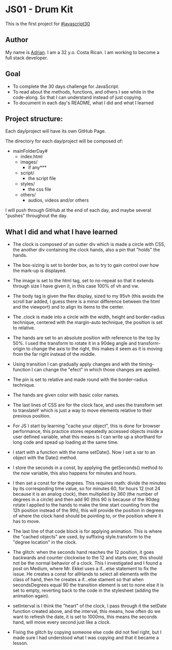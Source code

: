 # JS01 - Drum Kit

This is the first project for [#javascript30](https://javascript30.com/)

## Author
My name is [Adrian](https://github.com/codingadrian). I am a 32 y.o. Costa Rican. I am working to become a full stack developer.

## Goal

* To complete the 30 days challenge for JavaScript.
* To read about the methods, functions, and others I see while in the code-along. So that I can understand instead of just copying.
* To document in each day's README, what I did and what I learned

## Project structure:

Each day/project will have its own GitHub Page.

The directory for each day/project will be composed of:

* mainFolderDay#
  * index.html
  * images/
    * if any***
  * script/
    * the script file
  * styles/
    * the css file
  * others/
    * audios, videos and/or others


I will push through GitHub at the end of each day, and maybe several "pushes" throughout the day.

## What I did and what I have learned

* The clock is composed of an outter div which is made a circle with CSS, the another div containing the clock hands, also a pin that "holds" the hands.

* The box-sizing is set to border box, as to try to gain control over how the mark-up is displayed.

* The image is set to the html tag, set to no-repeat so that it extends through size I have given it, in this case 100% of vh and vw.

* The body tag is given the flex display, sized to my 95vh (this avoids the scroll bar added, I guess there is a minor difference between the html and the viewport) and to align its items to the center.

* The .clock is made into a circle with the width, height and border-radius technique, centered with the margin-auto technique, the position is set to relative.

* The hands are set to an absolute position with reference to the top by 50%. I used the transform to rotate it in a 90deg angle and transform-origin to change the axis to the right, this makes it seem as it is moving from the far right instead of the middle.

* Using transition I can gradually apply changes and with the timing-function I can change the "efect" in which those changes are applied.

* The pin is set to relative and made round with the border-radius technique.

* The hands are given color with basic color names.

* The last lines of CSS are for the clock face, and uses the transform set to translateY which is just a way to move elements relative to their previous position.

* For JS I start by learning "cache your object", this is done for browser performance, this practice stores repeatedly accessed objects inside a user defined variable, what this means is I can write up a shorthard for long code and spead up loading at the same time.

* I start with a function with the name setDate(). Now I set a var to an object with the Date() method.

* I store the seconds in a const, by applying the getSeconds() method to the now variable, this also happens for minutes and hours.

* I then set a const for the degrees. This requires math: divide the minutes by its correspoding time value, so for minutes 60, for hours 12 (not 24 because it is an analog clock), then multiplied by 360 (the number of degrees in a circle) and then add 90 (this 90 is because of the 90deg rotate I applied to the hands to make the time start counting from the 12h position instead of the 9th), this will provide the position in degrees of where the clock hand should be pointing to, or the position where it has to move.

* The last line of that code block is for applying animation. This is where the "cached objects" are used, by suffixing style.transform to the "degree location" in the clock.

* The glitch: when the seconds hand reaches the 12 position, it goes backwards and counter clockwise to the 12 and starts over, this should not be the normal behavior of a clock. This I investigated and I found a post on Medium, where Mr. Ekkel uses a  if...else statement to fix the issue. He creates a const for allHands to select all elements with the class of hand, then he creates a if...else stament so that when secondsDegrees equal 90 the transition element is set to none else it is set to empty, reverting back to the code in the stylesheet (adding the animation again).

* setInterval is I think the "heart" of the clock, I pass through it the setDate function created above, and the interval, this means, how often do we want to refresh the date, it is set to 1000ms, this means the seconds hand, will move every second just like a clock.

* Fixing the glitch by copying someone else code did not feel right, but I made sure I had understood what I was copying and that it became a lesson.
